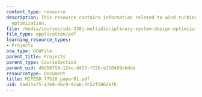 ```yaml
---
content_type: resource
description: This resource contains information related to wind turbine blade design
  optimization.
file: /media/courses/ids-338j-multidisciplinary-system-design-optimization-spring-2010/bad11a7547e8d6c99cab7c52f5062efb_MITESD_77S10_paper01.pdf
file_type: application/pdf
learning_resource_types:
- Projects
ocw_type: OCWFile
parent_title: Projects
parent_type: CourseSection
parent_uid: 49d58759-124c-d453-f726-e210489cbdde
resourcetype: Document
title: MITESD_77S10_paper01.pdf
uid: bad11a75-47e8-d6c9-9cab-7c52f5062efb
---
```

